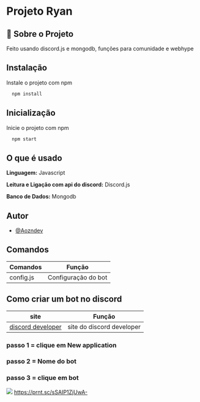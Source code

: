
# Projeto Ryan 

## 🚀 Sobre o Projeto
Feito usando discord.js e mongodb, funções para comunidade e webhype



## Instalação

Instale o projeto com npm

```bash
  npm install

```

## Inicialização

Inicie o projeto com npm

```bash
  npm start

```
    
## O que é usado
**Linguagem:** Javascript

**Leitura e Ligação com api do discord:** Discord.js

**Banco de Dados:** Mongodb

## Autor

- [@Aozndev](https://github.com/Aozndev)

## Comandos

| Comandos               | Função                                                |
| ----------------- | ---------------------------------------------------------------- |
| config.js       | Configuração do bot |

## Como criar um bot no discord

| site               | Função                                                |
| ----------------- | ---------------------------------------------------------------- |
| [discord developer](https://discord.com/developers/applications)       | site do discord developer |

### passo 1 = clique em New application
### passo 2 = Nome do bot
### passo 3 = clique em bot
<a href = "#"><img src="[https://img.shields.io/badge/-HTML5-0D1117?style=for-the-badge&logo=HTML5&labelColor=0D1117&textColor=0D1117](https://prnt.sc/sSAIP1ZjUwA-)" target="_blank"></a>
https://prnt.sc/sSAIP1ZjUwA-


